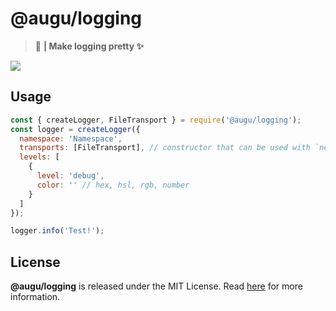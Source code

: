 # @augu/logging
> :space_invader: **| Make logging pretty :sparkles:**

![](https://cdn.floofy.dev/logger.png)

## Usage
```js
const { createLogger, FileTransport } = require('@augu/logging');
const logger = createLogger({
  namespace: 'Namespace',
  transports: [FileTransport], // constructor that can be used with `new` or a new instance
  levels: [
    {
      level: 'debug',
      color: '' // hex, hsl, rgb, number
    }
  ]
});

logger.info('Test!');
```

## License
**@augu/logging** is released under the MIT License. Read [here](/LICENSE) for more information.
